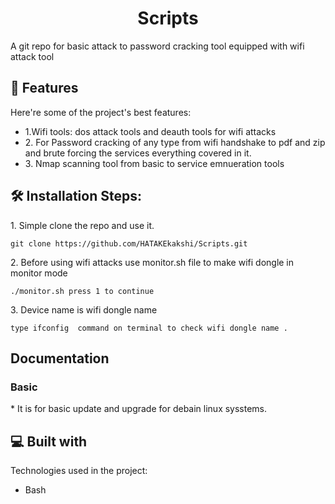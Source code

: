 <h1 id="title" align="center">Scripts</h1>

<p id="description">A git repo for basic attack to password cracking tool equipped with wifi attack tool</p>

  
  
<h2>🧐 Features</h2>

Here're some of the project's best features:

*   1.Wifi tools: dos attack tools and deauth tools for wifi attacks
*   2\. For Password cracking of any type from wifi handshake to pdf and zip and brute forcing the services everything covered in it.
*   3\. Nmap scanning tool from basic to service emnueration tools

<h2>🛠️ Installation Steps:</h2>

<p>1. Simple clone the repo and use it.</p>

```
git clone https://github.com/HATAKEkakshi/Scripts.git
```

<p>2. Before using wifi attacks use monitor.sh file to make wifi dongle in monitor mode</p>

```
./monitor.sh press 1 to continue
```

<p>3. Device name is wifi dongle name</p>

```
type ifconfig  command on terminal to check wifi dongle name .
```
<h2>Documentation</h2>
  <h3>Basic</h3>
 * It is for basic update and upgrade for debain linux sysstems.
  
<h2>💻 Built with</h2>

Technologies used in the project:

*   Bash
